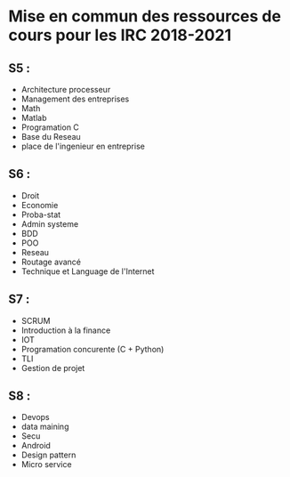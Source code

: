 # Mise en commun des ressources de cours pour les IRC 2018-2021

## S5 :

* Architecture processeur 
* Management des entreprises
* Math
* Matlab
* Programation C
* Base du Reseau
* place de l'ingenieur en entreprise

## S6 :
* Droit
* Economie
* Proba-stat
* Admin systeme
* BDD
* POO
* Reseau
* Routage avancé
* Technique et Language de l'Internet

## S7 :

* SCRUM
* Introduction à la finance
* IOT
* Programation concurente (C + Python)
* TLI
* Gestion de projet

## S8 :

* Devops
* data maining
* Secu
* Android
* Design pattern
* Micro service
